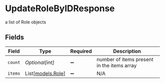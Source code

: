 # UpdateRoleByIDResponse

a list of Role objects


## Fields

| Field                                      | Type                                       | Required                                   | Description                                |
| ------------------------------------------ | ------------------------------------------ | ------------------------------------------ | ------------------------------------------ |
| `count`                                    | *Optional[int]*                            | :heavy_minus_sign:                         | number of items present in the items array |
| `items`                                    | List[[models.Role](../models/role.md)]     | :heavy_minus_sign:                         | N/A                                        |